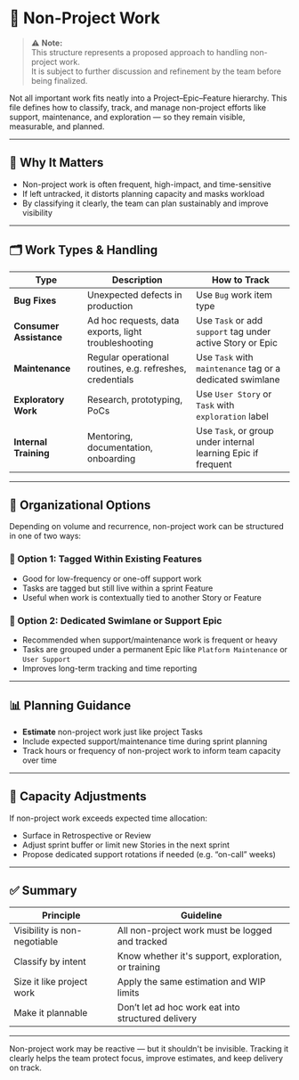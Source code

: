 # 🔄 Non-Project Work

> ⚠️ **Note:**  
> This structure represents a proposed approach to handling non-project work.  
> It is subject to further discussion and refinement by the team before being finalized.

Not all important work fits neatly into a Project–Epic–Feature hierarchy. This file defines how to classify, track, and manage non-project efforts like support, maintenance, and exploration — so they remain visible, measurable, and planned.

---

## 🧭 Why It Matters

- Non-project work is often frequent, high-impact, and time-sensitive
- If left untracked, it distorts planning capacity and masks workload
- By classifying it clearly, the team can plan sustainably and improve visibility

---

## 🗂️ Work Types & Handling

| Type                    | Description                                               | How to Track                                                  |
| ----------------------- | --------------------------------------------------------- | ------------------------------------------------------------- |
| **Bug Fixes**           | Unexpected defects in production                          | Use `Bug` work item type                                      |
| **Consumer Assistance** | Ad hoc requests, data exports, light troubleshooting      | Use `Task` or add `support` tag under active Story or Epic    |
| **Maintenance**         | Regular operational routines, e.g. refreshes, credentials | Use `Task` with `maintenance` tag or a dedicated swimlane     |
| **Exploratory Work**    | Research, prototyping, PoCs                               | Use `User Story` or `Task` with `exploration` label           |
| **Internal Training**   | Mentoring, documentation, onboarding                      | Use `Task`, or group under internal learning Epic if frequent |

---

## 🧱 Organizational Options

Depending on volume and recurrence, non-project work can be structured in one of two ways:

### 🔸 Option 1: Tagged Within Existing Features

- Good for low-frequency or one-off support work
- Tasks are tagged but still live within a sprint Feature
- Useful when work is contextually tied to another Story or Feature

### 🔸 Option 2: Dedicated Swimlane or Support Epic

- Recommended when support/maintenance work is frequent or heavy
- Tasks are grouped under a permanent Epic like `Platform Maintenance` or `User Support`
- Improves long-term tracking and time reporting

---

## 📊 Planning Guidance

- **Estimate** non-project work just like project Tasks
- Include expected support/maintenance time during sprint planning
- Track hours or frequency of non-project work to inform team capacity over time

---

## 🔁 Capacity Adjustments

If non-project work exceeds expected time allocation:

- Surface in Retrospective or Review
- Adjust sprint buffer or limit new Stories in the next sprint
- Propose dedicated support rotations if needed (e.g. “on-call” weeks)

---

## ✅ Summary

| Principle                    | Guideline                                           |
| ---------------------------- | --------------------------------------------------- |
| Visibility is non-negotiable | All non-project work must be logged and tracked     |
| Classify by intent           | Know whether it's support, exploration, or training |
| Size it like project work    | Apply the same estimation and WIP limits            |
| Make it plannable            | Don’t let ad hoc work eat into structured delivery  |

---

Non-project work may be reactive — but it shouldn't be invisible. Tracking it clearly helps the team protect focus, improve estimates, and keep delivery on track.
